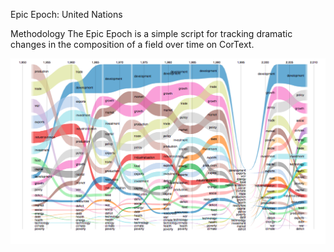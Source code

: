 Epic Epoch: United Nations

Methodology
The Epic Epoch is a simple script for tracking dramatic changes in the composition of a field over time on CorText. 

![af](https://github.com/damarisbangean/paradigmsofglobalization/blob/master/assets/images/epic.epoch.%20UN.png)
